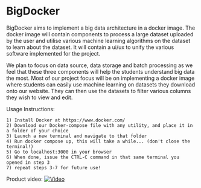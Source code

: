 # BigDocker

BigDocker aims to implement a big data architecture in a docker image. The docker image will contain components to process a large dataset uploaded by the user and utilise various machine learning algorithms on the dataset to learn about the dataset. It will contain a ui/ux to unify the various software implemented for the project.

We plan to focus on data source, data storage and batch processing as we feel that these three components will help the students understand big data the most. Most of our project focus will be on implementing a docker image where students can easily use machine learning on datasets they download onto our website. They can then use the datasets to filter various columns they wish to view and edit.

Usage Instructions: 
```
1) Install Docker at https://www.docker.com/
2) Download our Docker-compose file with any utility, and place it in a folder of your choice
3) Launch a new terminal and navigate to that folder
4) Run docker compose up, this will take a while... (don't close the terminal!)
5) Go to localhost:3000 in your browser
6) When done, issue the CTRL-C command in that same terminal you opened in step 3
7) repeat steps 3-7 for future use!
```
Product video:
[![Video](https://i.imgur.com/zKECHwm.png)](https://youtu.be/7opgy9BYt4Y)
